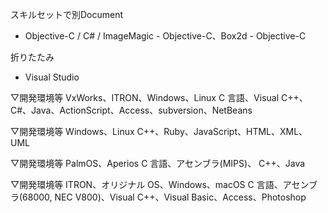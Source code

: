 スキルセットで別Document
- Objective-C / C# / ImageMagic
      - Objective-C、Box2d
      - Objective-C

折りたたみ
- Visual Studio

▽開発環境等
VxWorks、ITRON、Windows、Linux
C 言語、Visual C++、C#、Java、ActionScript、Access、subversion、NetBeans


▽開発環境等
Windows、Linux C++、Ruby、JavaScript、HTML、XML、UML

▽開発環境等
PalmOS、Aperios
C 言語、アセンブラ(MIPS)、 C++、Java


▽開発環境等
ITRON、オリジナル OS、Windows、macOS
C 言語、アセンブラ(68000, NEC V800)、Visual C++、Visual Basic、Access、Photoshop
